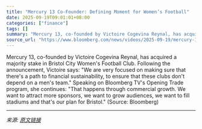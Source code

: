 ```yaml
---
title: "Mercury 13 Co-Founder: Defining Moment for Women’s Football"
date: 2025-09-19T09:01:01+08:00
categories: ["finance"]
tags: []
summary: "Mercury 13, co-founded by Victoire Cogevina Reynal, has acquired a majority stake in Bristol City Women's Football Club. Following the announcement, Victoire says: \"We are very focused on making sure "
source_url: "https://www.bloomberg.com/news/videos/2025-09-19/mercury-13-co-founder-on-the-future-of-women-s-football-video"
---
```


Mercury 13, co-founded by Victoire Cogevina Reynal, has acquired a majority stake in Bristol City Women's Football Club. Following the announcement, Victoire says: "We are very focused on making sure that there's a path to financial sustainability, to ensure that these clubs don't depend on a men's team." Speaking on Bloomberg TV's Opening Trade program, she continues: "That happens through commercial growth. We want to attract more sponsors, we want to grow audiences, we want to fill stadiums and that's our plan for Bristol." (Source: Bloomberg)

---

*来源: [原文链接](https://www.bloomberg.com/news/videos/2025-09-19/mercury-13-co-founder-on-the-future-of-women-s-football-video)*
